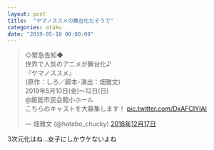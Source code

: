 ```yaml
---
layout: post
title:  "ヤマノススメの舞台化だそうで"
categories: otaku
date: "2019-05-10 00:00:00"
---
```


<blockquote class="twitter-tweet" data-lang="ja"><p lang="ja" dir="ltr">◇緊急告知◆<br>世界で人気のアニメが舞台化♪<br>『ヤマノススメ』<br>(原作：しろ／脚本･演出：畑雅文)<br>2019年5月10日(金)～12日(日)<br>@飯能市民会館小ホール<br>こちらのキャストを大募集します！ <a href="https://t.co/DxAFCIYIAI">pic.twitter.com/DxAFCIYIAI</a></p>&mdash; 畑雅文 (@hatabo_chucky) <a href="https://twitter.com/hatabo_chucky/status/1074471552102481921?ref_src=twsrc%5Etfw">2018年12月17日</a></blockquote>
<script async src="https://platform.twitter.com/widgets.js" charset="utf-8"></script>

3次元化はね...女子にしかウケないよね

